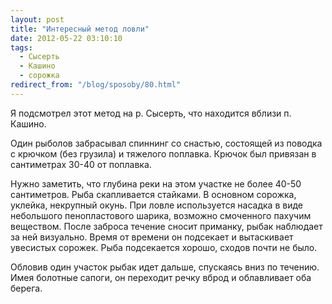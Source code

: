 ```yaml
---
layout: post
title: "Интересный метод ловли"
date: 2012-05-22 03:10:10
tags:
  - Сысерть
  - Кашино
  - сорожка
redirect_from: "/blog/sposoby/80.html"
---
```

Я подсмотрел этот метод на р. Сысерть, что находится вблизи п. Кашино.

Один рыболов забрасывал спиннинг со снастью, состоящей из поводка с
крючком (без грузила) и тяжелого поплавка. Крючок был привязан в
сантиметрах 30-40 от поплавка.

Нужно заметить, что глубина реки на этом участке не более 40-50
сантиметров. Рыба скапливается стайками. В основном сорожка, уклейка,
некрупный окунь. При ловле используется насадка в виде небольшого
пенопластового шарика, возможно смоченного пахучим веществом. После
заброса течение сносит приманку, рыбак наблюдает за ней визуально. Время
от времени он подсекает и вытаскивает увесистых сорожек. Рыба
подсекается хорошо, сходов почти не было.

Обловив один участок рыбак идет дальше, спускаясь вниз по течению. Имея
болотные сапоги, он переходит речку вброд и облавливает оба берега.
